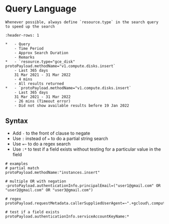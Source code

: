 # Query Language

```{tip}
Whenever possible, always define `resource.type` in the search query to speed up the search
```
```{list-table}
:header-rows: 1

*   - Query
    - Time Period
    - Approx Search Duration
    - Remarks
*   - `resource.type="gce_disk" protoPayload.methodName="v1.compute.disks.insert`
    - Last 365 days  
    31 Mar 2021 - 31 Mar 2022
    - 4 mins
    - All results returned
*   - `protoPayload.methodName="v1.compute.disks.insert`
    - Last 365 days  
    31 Mar 2021 - 31 Mar 2022
    - 26 mins (Timeout error)
    - Did not show available results before 19 Jan 2022
```

## Syntax

* Add `-` to the front of clause to negate
* Use `:` instead of `=` to do a partial string search
* Use `=~` to do a regex search
* Use `:*` to test if a field exists without testing for a particular value in the field

```
# examples
# partial match
protoPayload.methodName:"instances.insert"

# multiple OR with negation
-protoPayload.authenticationInfo.principalEmail=("user1@gmail.com" OR "user2@gmail.com" OR "user3@gmail.com")

# regex
protoPayload.requestMetadata.callerSuppliedUserAgent=~".+gcloud\.compute\.ssh.+"

# test if a field exists
protoPayload.authenticationInfo.serviceAccountKeyName:*
```